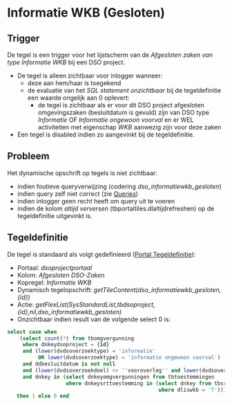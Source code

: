 # Informatie WKB (Gesloten)

## Trigger

De tegel is een trigger voor het lijstscherm van de _Afgesloten zaken van type Informatie WKB_ bij een DSO project.

- De tegel is alleen zichtbaar voor inlogger wanneer:
  - deze aan hem/haar is toegekend
  - de evaluatie van het _SQL statement onzichtbaar_ bij de tegeldefinitie een waarde ongelijk aan 0 oplevert:
    - de tegel is zichtbaar als er voor dit DSO project afgesloten omgevingszaken (besluitdatum is gevuld) zijn van DSO type _Informatie_ OF _Informatie ongewoon voorval_ en er WEL activiteiten met eigenschap _WKB_ aanwezig zijn voor deze zaken
- Een tegel is disabled indien zo aangevinkt bij de tegeldefinitie.

## Probleem

Het dynamische opschrift op tegels is niet zichtbaar:

- indien foutieve queryverwijzing (codering _dso_informatiewkb_gesloten_)
- indien query zelf niet correct (zie [Queries](/instellen_inrichten/queries.md))
- indien inlogger geen recht heeft om query uit te voeren
- indien de kolom _altijd verversen_ (tbportaltiles.dlaltijdrefreshen) op de tegeldefinitie uitgevinkt is.

## Tegeldefinitie

De tegel is standaard als volgt gedefinieerd ([Portal Tegeldefinitie](/instellen_inrichten/portaldefinitie/portal_tegel.md)):

- Portaal: _dsoprojectportaal_
- Kolom: _Afgesloten DSO-Zaken_
- Kopregel: _Informatie WKB_
- Dynamisch tegelopschrift: _getTileContent(dso_informatiewkb_gesloten,{id})_
- Actie: _getFlexList(SysStandardList,tbdsoproject,{id},nil,dso_informatiewkb_gesloten)_
- Onzichtbaar indien result van de volgende select 0 is:

```sql
select case when
    (select count(*) from tbomgvergunning
     where dnkeydsoproject = {id}
     and (lower(dvdsoverzoektype) = 'informatie'
          OR lower(dvdsoverzoektype) = 'informatie ongewoon voorval')
     and ddbesluitdatum is not null
     and (lower(dvdsoverzoekdoel) <> ''vooroverleg'' and lower(dvdsoverzoekdoel) <> ''conceptverzoek'')
     and dnkey in (select dnkeyomgvergunningen from tbtoestemmingen
                   where dnkeysrttoestemming in (select dnkey from tbsrttoestemming
                                                 where dliswkb = 'T'))) >= 1
   then 1 else 0 end
```
